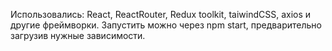 Использовались: React, ReactRouter, Redux toolkit, taiwindCSS, axios и другие фреймворки. Запустить можно через npm start, предварительно загрузив нужные зависимости. 
